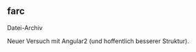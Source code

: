 ## farc

Datei-Archiv

Neuer Versuch mit Angular2 (und hoffentlich besserer Struktur).























